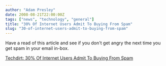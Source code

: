 ```yaml
---
author: "Adam Presley"
date: 2008-08-21T22:00:00Z
tags: ["news", "technology", "general"]
title: "30% Of Internet Users Admit To Buying From Spam"
slug: "30-of-internet-users-admit-to-buying-from-spam"
---
```


Have a read of this article and see if you don't get angry the next time
you get spam in your email in-box.

[Techdirt: 30% Of Internet Users Admit To Buying From Spam](http://techdirt.com/articles/20080820/0302342042.shtml)
